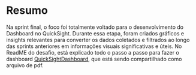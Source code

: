 
# Resumo

Na sprint final, o foco foi totalmente voltado para o desenvolvimento do Dashboard no QuickSight. Durante essa etapa, foram criados gráficos e insights relevantes para converter os dados coletados e filtrados ao longo das sprints anteriores em informações visuais significativas e úteis. No ReadME do desafio, está explicado todo o passo a passo para fazer o dashboard [QuickSightDashboard](Desafio/QuickSightDashboard.pdf), que está sendo compartilhado como arquivo de pdf. 
